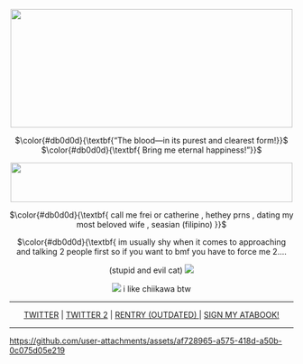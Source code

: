 <p align="center">
<img src="https://files.catbox.moe/y3ozoe.gif" data-canonical-src="(https://files.catbox.moe/y3ozoe.gif)" width="500" height="210" />
</p>

<p align="center">
 $\color{#db0d0d}{\textbf{“The blood—in its purest and clearest form!}}$ <br/>
 $\color{#db0d0d}{\textbf{ Bring me eternal happiness!”}}$
</p>

<p align="center">
<img src="https://64.media.tumblr.com/4faa11233a43dc8f96387356a19e3b27/0204d4661e661699-c9/s500x750/49da1f37a277d22126dfd9d238001ae75c1b866f.gifv" data-canonical-src="(https://64.media.tumblr.com/4faa11233a43dc8f96387356a19e3b27/0204d4661e661699-c9/s500x750/49da1f37a277d22126dfd9d238001ae75c1b866f.gifv)" width="500" height="70" />
</p>
<p align="center">
$\color{#db0d0d}{\textbf{ call me frei or catherine , hethey prns , dating my most beloved wife , seasian (filipino) }}$ <br/>
</p>
<p align="center">
$\color{#db0d0d}{\textbf{ im usually shy when it comes to approaching and talking 2 people first so if you want to bmf you have to force me 2....
</p>

<p align="center">
(stupid and evil cat) <img src="https://files.catbox.moe/m6f6ez.gif" data-canonical-src="(https://files.catbox.moe/m6f6ez.gif)" />
</p>

<p align="center">
<img src="https://files.catbox.moe/vmee9y.gif" data-canonical-src="(https://files.catbox.moe/vmee9y.gif)" /> i like chiikawa btw
</p>

***

<p align="center">
<a href="https://x.com/contemptawe">TWITTER</a> | <a href="https://x.com/furiusviolet">TWITTER 2</a> | <a href="https://rentry.co/pequod">RENTRY (OUTDATED) </a> | <a href="https://contemptawe.atabook.org/">SIGN MY ATABOOK!</a>
</p>

***

https://github.com/user-attachments/assets/af728965-a575-418d-a50b-0c075d05e219


